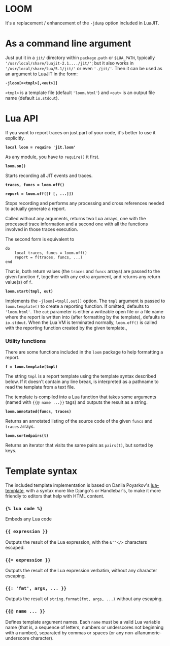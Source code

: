 LOOM
====

It's a replacement / enhancement of the `-jdump` option included in LuaJIT.

As a command line argument
===

Just put it in a `jit/` directory within `package.path` or `$LUA_PATH`, typically `'/usr/local/share/luajit-2.1..../jit/'`; but it also works in `'/usr/local/share/lua/5.1/jit/'` or even `'./jit/'`.  Then it can be used as an argument to LuaJIT in the form:

**`-jloom[=<tmpl>[,<out>]]`**

`<tmpl>` is a template file (default `'loom.html'`) and `<out>` is an output file name (default `io.stdout`).

Lua API
===

If you want to report traces on just part of your code, it's better to use it explicitly.

**`local loom = require 'jit.loom'`**

As any module, you have to `require()` it first.

**`loom.on()`**

Starts recording all JIT events and traces.

**`traces, funcs = loom.off()`**

**`report = loom.off([f [, ...]])`**

Stops recording and performs any processing and cross references needed to actually generate a report.

Called without any arguments, returns two Lua arrays, one with the processed trace information and a second one with all the functions involved in those traces execution.

The second form is equivalent to

    do
        local traces, funcs = loom.off()
        report = f(traces, funcs, ...)
    end

That is, both return values (the `traces` and `funcs` arrays) are passed to the given function `f`, together with any extra argument, and returns any return value(s) of `f`.

**`loom.start(tmpl, out)`**

Implements the `-jloom[=tmpl[,out]]` option. The `tmpl` argument is passed to `loom.template()` to create a reporting function.  If omitted, defaults to `'loom.html'`.  The `out` parameter is either a writeable open file or a file name where the report is written into (after formatting by the template), defaults to `io.stdout`.  When the Lua VM is terminated normally, `loom.off()` is called with the reporting function created by the given template.,

### Utility functions

There are some functions included in the `loom` package to help formatting a report.

**`f = loom.template(tmpl)`**

The string `tmpl` is a report template using the template syntax described below.  If it doesn't contain any line break, is interpreted as a pathname to read the template from a text file.

The template is compiled into a Lua function that takes some arguments (named with `{{@ name ...}}` tags) and outputs the result as a string.


**`loom.annotated(funcs, traces)`**

Returns an annotated listing of the source code of the given `funcs` and `traces` arrays.

**`loom.sortedpairs(t)`**

Returns an iterator that visits the same pairs as `pairs(t)`, but sorted by keys.


Template syntax
===

The included template implementation is based on Danila Poyarkov's [lua-template](https://github.com/dannote/lua-template), with a syntax more like Django's or Handlebar's, to make it more friendly to editors that help with HTML content.


### `{% lua code %}`

Embeds any Lua code

### `{{ expression }}`

Outputs the result of the Lua expression, with the `&'"</>` characters escaped.

### `{{= expression }}`

Outputs the result of the Lua expression verbatim, without any character escaping.

### `{{: 'fmt', args, ... }}`

Outputs the result of `string.format(fmt, args, ...)` without any escaping.

### `{{@ name ... }}`

Defines template argument names.  Each `name` must be a valid Lua variable name (that is, a sequence of letters, numbers or underscores not beginning with a number), separated by commas or spaces (or any non-alfanumeric-underscore character).
